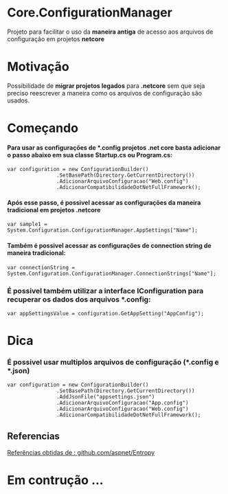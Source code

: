 # Core.ConfigurationManager

Projeto para facilitar o uso da **maneira antiga** de acesso aos arquivos de configuração em projetos **netcore**

# Motivação

Possibilidade de **migrar projetos legados** para **.netcore** sem que seja preciso reescrever a maneira como os arquivos de configuração são usados.

# Começando

#### Para usar as configurações de *.config projetos .net core basta adicionar o passo abaixo em sua classe Startup.cs ou Program.cs:

```
var configuration = new ConfigurationBuilder()
                .SetBasePath(Directory.GetCurrentDirectory())
                .AdicionarArquivoConfiguracao("Web.config")
                .AdicionarCompatibilidadeDotNetFullFramework();
```

#### Após esse passo, é possivel acessar as configurações da maneira tradicional em projetos **.netcore**

```
var sample1 = System.Configuration.ConfigurationManager.AppSettings["Name"];
```

#### Também é possivel acessar as configurações de connection string de maneira tradicional:

```
var connectionString = System.Configuration.ConfigurationManager.ConnectionStrings["Name"];            
```

### É possivel também utilizar a interface IConfiguration para recuperar os dados dos arquivos *.config:
```
var appSettingsValue = configuration.GetAppSetting("AppConfig");
```

# Dica

### É possivel usar multiplos arquivos de configuração (*.config e *.json)

```
var configuration = new ConfigurationBuilder()
                .SetBasePath(Directory.GetCurrentDirectory())
                .AddJsonFile("appsettings.json")
                .AdicionarArquivoConfiguracao("App.config")
                .AdicionarArquivoConfiguracao("Web.config")
                .AdicionarCompatibilidadeDotNetFullFramework();
```

## Referencias

[Referências obtidas de : github.com/aspnet/Entropy](https://github.com/aspnet/Entropy/tree/master/samples/Config.CustomConfigurationProviders.Sample)

# Em contrução ...
